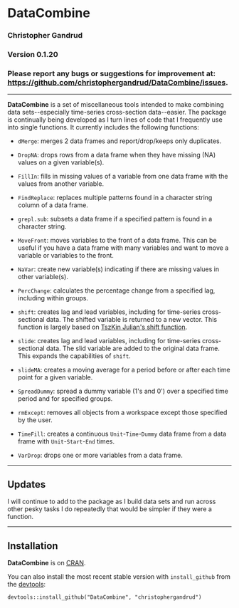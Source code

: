 DataCombine
======

### Christopher Gandrud

### Version 0.1.20

### Please report any bugs or suggestions for improvement at: <https://github.com/christophergandrud/DataCombine/issues>.

---

**DataCombine** is a set of miscellaneous tools intended to make combining data sets--especially time-series cross-section data--easier. The package is continually being developed as I turn lines of code that I frequently use into single functions. It currently includes the following functions:

- `dMerge`: merges 2 data frames and report/drop/keeps only duplicates.

- `DropNA`: drops rows from a data frame when they have missing (NA) values on a given variable(s).

- `FillIn`: fills in missing values of a variable from one data frame with the values from another variable.

- `FindReplace`: replaces multiple patterns found in a character string column of a data frame.

- `grepl.sub`: subsets a data frame if a specified pattern is found in a character string.

- `MoveFront`: moves variables to the front of a data frame. This can be useful if you have a data frame with many variables and want to move a variable or variables to the front.

- `NaVar`: create new variable(s) indicating if there are missing values in other variable(s).

- `PercChange`: calculates the percentage change from a specified lag, including within groups.

- `shift`: creates lag and lead variables, including for time-series cross-sectional data. The shifted variable is returned to a new vector. This function is largely based on [TszKin Julian's shift function](http://ctszkin.com/2012/03/11/generating-a-laglead-variables/).

- `slide`: creates lag and lead variables, including for time-series cross-sectional data. The slid variable are added to the original data frame. This expands the capabilities of `shift`.

- `slideMA`: creates a moving average for a period before or after each time point for a given variable.

- `SpreadDummy`: spread a dummy variable (1's and 0') over a specified time period and for specified groups.

- `rmExcept`: removes all objects from a workspace except those specified by the user.

- `TimeFill`: creates a continuous `Unit`-`Time`-`Dummy` data frame from a data frame with `Unit`-`Start`-`End` times.

- `VarDrop`: drops one or more variables from a data frame.

---

## Updates

I will continue to add to the package as I build data sets and run across other pesky tasks I do repeatedly that would be simpler if they were a function.

---

## Installation

**DataCombine** is on [CRAN](http://cran.r-project.org/). 

You can also install the most recent stable version with `install_github` from the [devtools](https://github.com/hadley/devtools):

```
devtools::install_github("DataCombine", "christophergandrud")
```
